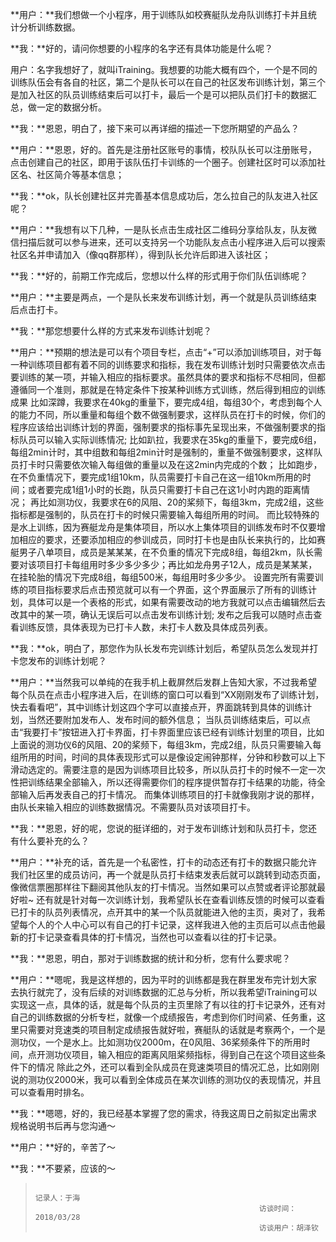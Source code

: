 **用户：**我们想做一个小程序，用于训练队如校赛艇队龙舟队训练打卡并且统计分析训练数据。

**我：**好的，请问你想要的小程序的名字还有具体功能是什么呢？

用户：名字我想好了，就叫iTraining。我想要的功能大概有四个，一个是不同的训练队伍会有各自的社区，第二个是队长可以在自己的社区发布训练计划，第三个是加入社区的队员训练结束后可以打卡，最后一个是可以把队员们打卡的数据汇总，做一定的数据分析。

**我：**恩恩，明白了，接下来可以再详细的描述一下您所期望的产品么？

**用户：**恩恩，好的。首先是注册社区账号的事情，校队队长可以注册账号，点击创建自己的社区，即用于该队伍打卡训练的一个圈子。创建社区时可以添加社区名、社区简介等基本信息；

**我：**ok，队长创建社区并完善基本信息成功后，怎么拉自己的队友进入社区呢？

**用户：**我想有以下几种，一是队长点击生成社区二维码分享给队友，队友微信扫描后就可以参与进来，还可以支持另一个功能队友点击小程序进入后可以搜索社区名并申请加入（像qq群那样），得到队长允许后即进入该社区；

**我：**好的，前期工作完成后，您想以什么样的形式用于你们队伍训练呢？

**用户：**主要是两点，一个是队长来发布训练计划，再一个就是队员训练结束后点击打卡。

**我：**那您想要什么样的方式来发布训练计划呢？

**用户：**预期的想法是可以有个项目专栏，点击“+”可以添加训练项目，对于每一种训练项目都有着不同的训练要求和指标，我在发布训练计划时只需要依次点击要训练的某一项，并输入相应的指标要求。虽然具体的要求和指标不尽相同，但都遵循同一个准则，那就是在特定条件下按某种训练方式训练，然后得到相应的训练成果
	比如深蹲，我要求在40kg的重量下，要完成4组，每组30个，考虑到每个人的能力不同，所以重量和每组个数不做强制要求，这样队员在打卡的时候，你们的程序应该给出训练计划的界面，强制要求的指标事先呈现出来，不做强制要求的指标队员可以输入实际训练情况;
	比如趴拉，我要求在35kg的重量下，要完成6组，每组2min计时，其中组数和每组2min计时是强制的，重量不做强制要求，这样队员打卡时只需要依次输入每组做的重量以及在这2min内完成的个数；
	比如跑步，在不负重情况下，要完成1组10km，队员需要打卡自己在这一组10km所用的时间；或者要完成1组1小时的长跑，队员只需要打卡自己在这1小时内跑的距离情况；
	再比如测功仪，我要求在6的风阻、20的桨频下，每组3km，完成2组，这些指标都是强制的，队员在打卡的时候只需要输入每组所用的时间。
	而比较特殊的是水上训练，因为赛艇龙舟是集体项目，所以水上集体项目的训练发布时不仅要增加相应的要求，还要添加相应的参训成员，同时打卡也是由队长来执行的，比如赛艇男子八单项目，成员是某某某，在不负重的情况下完成8组，每组2km，队长需要对该项目打卡每组用时多少多少多少；再比如龙舟男子12人，成员是某某某，在挂轮胎的情况下完成8组，每组500米，每组用时多少多少。
    设置完所有需要训练的项目指标要求后点击预览就可以有一个界面，这个界面展示了所有的训练计划，具体可以是一个表格的形式，如果有需要改动的地方我就可以点击编辑然后去改其中的某一项，确认无误后可以点击发布训练计划;
	发布之后我可以随时点击查看训练反馈，具体表现为已打卡人数，未打卡人数及具体成员列表。

**我：**ok，明白了，那您作为队长发布完训练计划后，希望队员怎么发现并打卡您发布的训练计划呢？

**用户：**当然我可以单纯的在我手机上截屏然后发群上告知大家，不过我希望每个队员在点击小程序进入后，在训练的窗口可以看到“XX刚刚发布了训练计划，快去看看吧”，其中训练计划这四个字可以直接点开，界面跳转到具体的训练计划，当然还要附加发布人、发布时间的额外信息；
	当队员训练结束后，可以点击“我要打卡”按钮进入打卡界面，打卡界面里应该已经有训练计划里的项目，比如上面说的测功仪6的风阻、20的桨频下，每组3km，完成2组，队员只需要输入每组所用的时间，时间的具体表现形式可以是像设定闹钟那样，分钟和秒数可以上下滑动选定的。需要注意的是因为训练项目比较多，所以队员打卡的时候不一定一次性把训练结果全部输入，所以还得需要你们的程序提供暂存打卡结果的功能，待全部输入后再发表自己的打卡情况。
	而集体训练项目的打卡就像我刚才说的那样，由队长来输入相应的训练数据情况。不需要队员对该项目打卡。

**我：**恩恩，好的呢，您说的挺详细的，对于发布训练计划和队员打卡，您还有什么要补充的么？

**用户：**补充的话，首先是一个私密性，打卡的动态还有打卡的数据只能允许我们社区里的成员访问，再一个就是队员打卡结束发表后就可以跳转到动态页面，像微信票圈那样往下翻阅其他队友的打卡情况。当然如果可以点赞或者评论那就最好啦~
还有就是针对每一次训练计划，我希望队长在查看训练反馈的时候可以查看已打卡的队员列表情况，点开其中的某一个队员就能进入他的主页，奥对了，我希望每个人的个人中心可以有自己的打卡记录，这样我进入他的主页后可以点击他最新的打卡记录查看具体的打卡情况，当然也可以查看以往的打卡记录。

**我：**恩恩，明白，那对于训练数据的统计和分析，您有什么要求呢？

**用户：**嗯呢，我是这样想的，因为平时的训练都是我在群里发布完计划大家去执行就完了，没有后续的对训练数据的汇总与分析，所以我希望iTraining可以实现这一点，具体的话，就是每个队员的主页里除了有以往的打卡记录外，还有对自己的训练数据的分析专栏，就像一个成绩报告，考虑到你们时间紧、任务重，这里只需要对竞速类的项目制定成绩报告就好啦，赛艇队的话就是考察两个，一个是测功仪，一个是水上。比如测功仪2000m，在0风阻、36桨频条件下的所用时间，点开测功仪项目，输入相应的距离风阻桨频指标，得到自己在这个项目这些条件下的情况
除此之外，还可以看到全队成员在竞速类项目的情况汇总，比如刚刚说的测功仪2000米，我可以看到全体成员在某次训练的测功仪的表现情况，并且可以查看用时排名。

**我：**嗯嗯，好的，我已经基本掌握了您的需求，待我这周日之前拟定出需求规格说明书后再与您沟通～

**用户：**好的，辛苦了～

**我：**不要紧，应该的～




>														​													记录人：于海
>														访谈时间： 2018/03/28
>														访谈用户：胡泽钦

